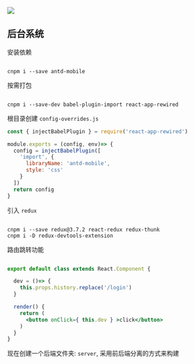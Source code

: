 ![](https://i.loli.net/2019/10/19/GoCsW8DTxgXB2Jr.png)

## 后台系统

安装依赖

```console

cnpm i --save antd-mobile

```

按需打包

```console

cnpm i --save-dev babel-plugin-import react-app-rewired

```

根目录创建 `config-overrides.js`

```js
const { injectBabelPlugin } = require('react-app-rewired')

module.exports = (config, env)=> {
  config = injectBabelPlugin([
    'import', {
      libraryName: 'antd-mobile',
      style: 'css'
    }
  ])
  return config
}

```

引入 `redux`

```console

cnpm i --save redux@3.7.2 react-redux redux-thunk
cnpm i -D redux-devtools-extension

```

路由跳转功能

```jsx

export default class extends React.Component {

  dev = ()=> {
    this.props.history.replace('/login')
  }

  render() {
    return (
      <button onClick={ this.dev } >click</button>
    )
  }
}

```

现在创建一个后端文件夹: `server`, 采用前后端分离的方式来构建